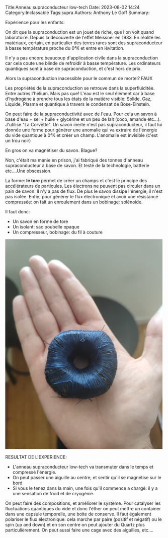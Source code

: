 Title:Anneau supraconducteur low-tech
Date: 2023-08-02 14:24
Category:Inclassable
Tags:supra
Authors: Anthony Le Goff
Summary:

Expérience pour les enfants:

On dit que la supraconduction est un jouet de riche, que l'on voit quand laboratoire. Depuis la découverte de l'effet Meissner en 1933. En réalité les matériaux, certain, en particulier des terres rares sont des supraconducteur à basse température proche du 0°K et entre en lévitation.

Il n'y a pas encore beaucoup d'application civile dans la supraconduction car cela coute une blinde de refroidir à basse température. Les ordinateurs quantiques sont à base de supraconduction, et c'est hors de prix.

Alors la supraconduction inacessible pour le commun de mortel? FAUX

Les propriétés de la supraconduction se retrouve dans la superfluiditée. Entre autres l'hélium. Mais pas que! L'eau est le seul élément car à base d'hydrogène à prendre tous les états de la matière visible: Solide, Gaz, Liquide, Plasma et quantique à travers le condensat de Bose-Einstein.

On peut faire de la supraconductivité avec de l'eau. Pour cela un savon à base d'eau + sel + huile + glycérine et un peu de lait (coco, amande etc...). J'utilise "La Corvette". Un savon inerte n'est pas supraconducteur, il faut lui donnée une forme pour générer une anomalie qui va extraire de l'énergie du vide quantique à 0°K et créer un champ. L'anomalie est invisible (c'est un trou noir)

En gros on va magnétiser du savon. Blague?

Non, c'était ma manie en prison, j'ai fabriqué des tonnes d'anneau supraconducteur à base de savon. Et testé de la technologie, batterie etc....Une obscession. 

La forme: **le tore** permet de créer un champs et c'est le principe des accélérateurs de particules. Les électrons ne peuvent pas circuler dans un pain de savon. Il n'y a pas de flux. De plus le savon dissipe l'énergie, il n'est pas isolée. Enfin, pour générer le flux électronique et avoir une résistance compressée: on fait un enroulement dans un bobinage: solénoide.

Il faut donc:

* Un savon en forme de tore
* Un isolant: sac poubelle opaque
* Un compresseur, bobinage: du fil à couture

![supra](images/supra.jpg)

RESULTAT DE L'EXPERIENCE:

* L'anneau supraconducteur low-tech va transmuter dans le temps et compressé l'énergie.
* On peut passer une aiguille au centre, et sentir qu'il se magnétise sur le bord
* Si vous le tenez dans la main, une fois qu'il commence a chargé: il y a une sensation de froid et de cryogénie.


On peut faire des compositions, et améliorer le système. Pour catalyser les fluctuations quantiques du vide et donc l'éther on peut mettre un container dans une capsule temporelle, une boite de conserve. Il faut également polariser le flux électronique: cela marche par paire (positif et négatif) ou le spin (up and down) et en son centre on peut ajouter du Quartz plus particulièrement. On peut aussi faire une cage avec des aiguilles, etc....
